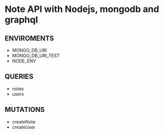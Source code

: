 # Note API with Nodejs, mongodb and graphql

## ENVIROMENTS 

  - MONGO_DB_URI
  - MONGO_DB_URI_TEST
  - NODE_ENV

## QUERIES

  - notes
  - users

## MUTATIONS

  - createNote
  - createUser